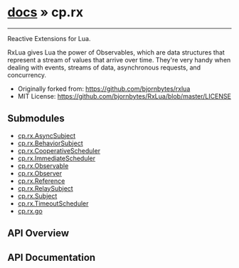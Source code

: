 # [docs](index.md) » cp.rx
---

Reactive Extensions for Lua.

RxLua gives Lua the power of Observables, which are data structures that represent a stream of values that arrive over time. They're very handy when dealing with events, streams of data, asynchronous requests, and concurrency.

 * Originally forked from: https://github.com/bjornbytes/rxlua
 * MIT License: https://github.com/bjornbytes/RxLua/blob/master/LICENSE

## Submodules
 * [cp.rx.AsyncSubject](cp.rx.AsyncSubject.md)
 * [cp.rx.BehaviorSubject](cp.rx.BehaviorSubject.md)
 * [cp.rx.CooperativeScheduler](cp.rx.CooperativeScheduler.md)
 * [cp.rx.ImmediateScheduler](cp.rx.ImmediateScheduler.md)
 * [cp.rx.Observable](cp.rx.Observable.md)
 * [cp.rx.Observer](cp.rx.Observer.md)
 * [cp.rx.Reference](cp.rx.Reference.md)
 * [cp.rx.RelaySubject](cp.rx.RelaySubject.md)
 * [cp.rx.Subject](cp.rx.Subject.md)
 * [cp.rx.TimeoutScheduler](cp.rx.TimeoutScheduler.md)
 * [cp.rx.go](cp.rx.go.md)

## API Overview

## API Documentation

